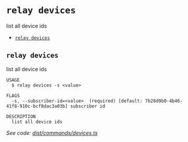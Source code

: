 `relay devices`
===============

list all device ids

* [`relay devices`](#relay-devices)

## `relay devices`

list all device ids

```
USAGE
  $ relay devices -s <value>

FLAGS
  -s, --subscriber-id=<value>  (required) [default: 7b28d9b0-4b46-41f8-910c-bcf8dac3a03b] subscriber id

DESCRIPTION
  list all device ids
```

_See code: [dist/commands/devices.ts](https://github.com/relaypro/relay-cli/blob/v1.2.2/dist/commands/devices.ts)_

